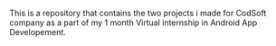 This is a repository that contains the two projects i made for CodSoft company as a part of my 1 month Virtual internship in Android App Developement.
